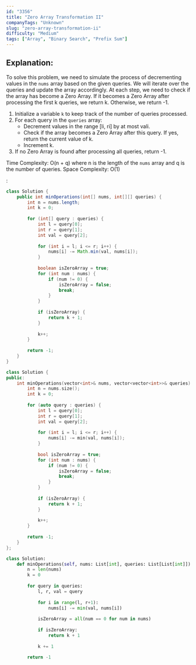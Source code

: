 ```yaml
---
id: "3356"
title: "Zero Array Transformation II"
companyTags: "Unknown"
slug: "zero-array-transformation-ii"
difficulty: "Medium"
tags: ["Array", "Binary Search", "Prefix Sum"]
---
```


## Explanation:
To solve this problem, we need to simulate the process of decrementing values in the `nums` array based on the given queries. We will iterate over the queries and update the array accordingly. At each step, we need to check if the array has become a Zero Array. If it becomes a Zero Array after processing the first k queries, we return k. Otherwise, we return -1.

1. Initialize a variable `k` to keep track of the number of queries processed.
2. For each query in the `queries` array:
   - Decrement values in the range [li, ri] by at most vali.
   - Check if the array becomes a Zero Array after this query. If yes, return the current value of k.
   - Increment k.
3. If no Zero Array is found after processing all queries, return -1.

Time Complexity: O(n + q) where n is the length of the `nums` array and q is the number of queries.
Space Complexity: O(1)

:

```java
class Solution {
    public int minOperations(int[] nums, int[][] queries) {
        int n = nums.length;
        int k = 0;
        
        for (int[] query : queries) {
            int l = query[0];
            int r = query[1];
            int val = query[2];
            
            for (int i = l; i <= r; i++) {
                nums[i] -= Math.min(val, nums[i]);
            }
            
            boolean isZeroArray = true;
            for (int num : nums) {
                if (num != 0) {
                    isZeroArray = false;
                    break;
                }
            }
            
            if (isZeroArray) {
                return k + 1;
            }
            
            k++;
        }
        
        return -1;
    }
}
```

```cpp
class Solution {
public:
    int minOperations(vector<int>& nums, vector<vector<int>>& queries) {
        int n = nums.size();
        int k = 0;
        
        for (auto query : queries) {
            int l = query[0];
            int r = query[1];
            int val = query[2];
            
            for (int i = l; i <= r; i++) {
                nums[i] -= min(val, nums[i]);
            }
            
            bool isZeroArray = true;
            for (int num : nums) {
                if (num != 0) {
                    isZeroArray = false;
                    break;
                }
            }
            
            if (isZeroArray) {
                return k + 1;
            }
            
            k++;
        }
        
        return -1;
    }
};
```

```python
class Solution:
    def minOperations(self, nums: List[int], queries: List[List[int]]) -> int:
        n = len(nums)
        k = 0
        
        for query in queries:
            l, r, val = query
            
            for i in range(l, r+1):
                nums[i] -= min(val, nums[i])
            
            isZeroArray = all(num == 0 for num in nums)
            
            if isZeroArray:
                return k + 1
            
            k += 1
        
        return -1
```
